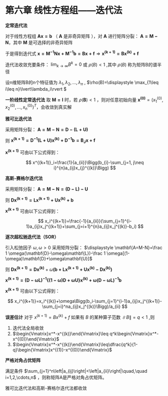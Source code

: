# **第六章 线性方程组——迭代法**

**定常迭代法**

对于线性方程组 $\mathbf{Ax=b}$ （ $\mathbf{A}$ 是非奇异矩阵 ），对 $\mathbf{A}$ 进行矩阵分裂： $\mathbf{A=M-N}$，其中 $\mathbf{M}$ 是可选择的非奇异矩阵

于是得到迭代式 $\mathbf{x=M^{-1}Nx+M^{-1}b=Bx+f}\Rightarrow \mathbf{x^{(k+1)}=Bx^{(k)}+f}$

迭代法收敛充要条件： $\lim_{k\to\infty}B^k=0$ 或 $\rho (B)<1$ ,其中 $\rho (B)$ 称为矩阵B的谱半径

设n维矩阵B的n个特征值为 $\lambda_1,\lambda_2,\ldots,\lambda_n$ , $\rho(B)=\displaystyle \max_{1\leq i\leq n}\lvert\lambda_i\rvert $

**一阶线性定常迭代法**
取 $\mathbf{M=I}$ 时，若 $\rho(\mathbf{B})<1$ ，则对任意初始向量 $\mathbf{x^{(0)}}=(x_1^{(0)}, x_2^{(0)}, \dots, x_n^{(0)})^T$，会收敛到真实解

**雅可比迭代法**

采用矩阵分裂： $\mathbf{A=M-N=D-(L+U)}$

则 $\mathbf{x^{(k+1)}=D^{-1}(L+U)x^{(k)}+D^{-1}b=B_J x+f}$

$\mathbf{x^{(k+1)}}$ 可由以下公式得到：

$$
x^{(k+1)}_i=\frac{1}{a_{ii}}\Bigg(b_{i}-\sum_{j=1, j\neq i}^{n}a_{ij}x_{j}^{(k)}\Bigg)
$$

**高斯-赛格尔迭代法**

采用矩阵分裂： $\mathbf{A=M-N=(D-L)-U}$

则 $\mathbf{Dx^{(k+1)}=Lx^{(k+1)}+Ux^{(k)}+b}$

$\mathbf{x^{(k+1)}}$ 可由以下公式得到：

$$
x_i^{(k+1)}=\frac{-1}{a_{ii}}(\sum_{j=1}^{i-1}a_{ij}x_j^{(k+1)}+\sum_{j=i+1}^{n}a_{ij}x_j^{(k)}-b_i)
$$

**逐次超松驰迭代法（SOR）**

引入松弛因子 $\omega, \omega>0$ 采用矩阵分裂： $\displaystyle \mathbf{A=M-N}=\frac 1 \omega(\mathbf{D}-\omega\mathbf{L})-\frac 1 \omega[(1-\omega)\mathbf{D}+\omega\mathbf{U}]$

则 $\mathbf{Dx^{(k+1)}=Dx^{(k)}}+\omega\mathbf{(b+Lx^{(k+1)}+Ux^{(k)}-Dx^{(k)})}$

$\mathbf{x^{(k+1)}=(D-\omega L)^{-1}\{(1-\omega)D+\omega U\}x^{(k)}+\omega(D-\omega L)^{-1}b}$

$\mathbf{x^{(k+1)}}$ 可由以下公式得到：

$$
x_i^{(k+1)}=x_i^{(k)}+\omega\Bigg(b_i-\sum_{j=1}^{i-1}a_{ij}x_j^{(k+1)}-\sum_{j=i}^na_{ij}x_j^{(k)}\Bigg)/a_{ii}
$$

**误差估计**
对于 $x^{(k+1)}=Bx^{(k)}+f$ 如果有 $B$ 的某种算子范数 $\|B\|=q<1$ ,则
1. 迭代法全局收敛
2. $\begin{Vmatrix}x^*-x^{(k)}\end{Vmatrix}\leq q^k\begin{Vmatrix}x^*-x^{(0)}\end{Vmatrix}$
3. $\begin{Vmatrix}x^*-x^{(k)}\end{Vmatrix}\leq\dfrac{q^k}{1-q}\begin{Vmatrix}x^{(1)}-x^{(0)}\end{Vmatrix}$

**严格对角占优矩阵**

满足条件 $\sum_{j=1}^n\left|a_{ij}\right|<\left|a_{ii}\right|\quad,\quad i=1,2,\cdots,n$ ，则称矩阵A是严格对角占优矩阵。

雅可比迭代法和高斯-赛格尔迭代法都收敛
